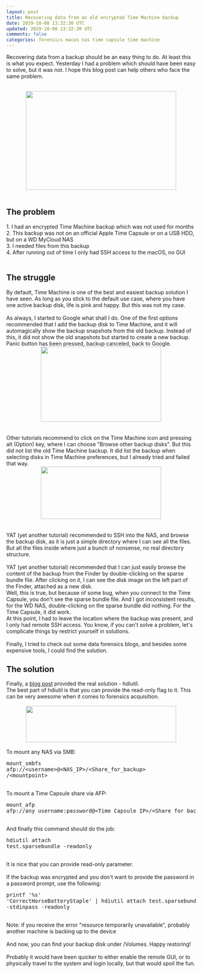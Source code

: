 ```yaml
---           
layout: post
title: Recovering data from an old encrypted Time Machine backup
date: 2019-10-08 13:32:30 UTC
updated: 2019-10-08 13:32:30 UTC
comments: false
categories: forensics macos nas time capsule time machine
---
```

Recovering data from a backup should be an easy thing to do. At least this is what you expect. Yesterday I had a problem which should have been easy to solve, but it was not. I hope this blog post can help others who face the same problem.<br /><br /><div class="separator" style="clear: both; text-align: center;"><a href="https://4.bp.blogspot.com/-xtrUizc6qAQ/W1BDbJuAZqI/AAAAAAAACqs/LUfRFtQEQZU_q_lYJYNz-4toi1LmW9dMQCLcBGAs/s1600/macos-high-sierra-system-preferences-time-machine.jpg" imageanchor="1" style="margin-left: 1em; margin-right: 1em;"><img border="0" data-original-height="881" data-original-width="1336" height="262" src="https://4.bp.blogspot.com/-xtrUizc6qAQ/W1BDbJuAZqI/AAAAAAAACqs/LUfRFtQEQZU_q_lYJYNz-4toi1LmW9dMQCLcBGAs/s400/macos-high-sierra-system-preferences-time-machine.jpg" width="400" /></a></div><br /><h2>The problem</h2>1. I had an encrypted Time Machine backup which was not used for months<br />2. This backup was not on an official Apple Time Capsule or on a USB HDD, but on a WD MyCloud NAS<br />3. I needed files from this backup<br />4. After running out of time I only had SSH access to the macOS, no GUI<br /><br /><h2>The struggle</h2>By default, Time Machine is one of the best and easiest backup solution I have seen. As long as you stick to the default use case, where you have one active backup disk, life is pink and happy. But this was not my case.<br /><br />As always, I started to Google what shall I do. One of the first options recommended that I add the backup disk to Time Machine, and it will automagically show the backup snapshots from the old backup. Instead of this, it did not show the old snapshots but started to create a new backup. Panic button has been pressed, backup canceled, back to Google.<br /><div class="separator" style="clear: both; text-align: center;"><a href="https://1.bp.blogspot.com/-9Die_5TbKPc/W1BFBZBDAcI/AAAAAAAACrE/jla8CDuxZh8S83G-piox8g9FqzH9IBPvwCLcBGAs/s1600/use-additional-backup-drive-time-machine.jpeg" imageanchor="1" style="margin-left: 1em; margin-right: 1em;"><img border="0" data-original-height="321" data-original-width="516" height="199" src="https://1.bp.blogspot.com/-9Die_5TbKPc/W1BFBZBDAcI/AAAAAAAACrE/jla8CDuxZh8S83G-piox8g9FqzH9IBPvwCLcBGAs/s320/use-additional-backup-drive-time-machine.jpeg" width="320" /></a></div><br /><br />Other tutorials recommend to click on the Time Machine icon and pressing alt (Option) key, where I can choose "Browse other backup disks". But this did not list the old Time Machine backup. It did list the backup when selecting disks in Time Machine preferences, but I already tried and failed that way.<br /><div class="separator" style="clear: both; text-align: center;"><a href="https://3.bp.blogspot.com/-qIZjV8XjqtU/W1BE3bvCtwI/AAAAAAAACrA/tO8szi90eP8EntDpnv42WHzv7If__keogCLcBGAs/s1600/browse-additional-backup-disks.jpeg" imageanchor="1" style="margin-left: 1em; margin-right: 1em;"><img border="0" data-original-height="191" data-original-width="437" height="139" src="https://3.bp.blogspot.com/-qIZjV8XjqtU/W1BE3bvCtwI/AAAAAAAACrA/tO8szi90eP8EntDpnv42WHzv7If__keogCLcBGAs/s320/browse-additional-backup-disks.jpeg" width="320" /></a></div><br /><br />YAT (yet another tutorial) recommended to SSH into the NAS, and browse the backup disk, as it is just a simple directory where I can see all the files. But all the files inside where just a bunch of nonsense, no real directory structure.<br /><br />YAT (yet another tutorial) recommended that I can just easily browse the content of the backup from the Finder by double-clicking on the sparse bundle file. After clicking on it, I can see the disk image on the left part of the Finder, attached as a new disk.<br />Well, this is true, but because of some bug, when you connect to the Time Capsule, you don't see the sparse bundle file. And I got inconsistent results, for the WD NAS, double-clicking on the sparse bundle did nothing. For the Time Capsule, it did work.<br />At this point, I had to leave the location where the backup was present, and I only had remote SSH access. You know, if you can't solve a problem, let's complicate things by restrict yourself in solutions.<br /><span style="color: red;"><br /></span>Finally, I tried to check out some data forensics blogs, and besides some expensive tools, I could find the solution.<br /><h2>The solution</h2>Finally, a <a href="https://d4rkw1ll0w4n6.wordpress.com/2015/02/12/timemachine-4n6/" target="_blank">blog post</a>&nbsp;provided the real solution - hdiutil.<br />The best part of hdiutil is that you can provide the read-only flag to it. This can be very awesome when it comes to forensics acquisition.<br /><br /><div class="separator" style="clear: both; text-align: center;"><a href="https://2.bp.blogspot.com/-xRAYy8HOsIo/W1BD_k44lKI/AAAAAAAACq0/4OnAA7lBBwkegLzVAc7k3jSWg8nKU3odgCLcBGAs/s1600/Screen%2BShot%2B2018-07-19%2Bat%2B09.54.50.png" imageanchor="1" style="margin-left: 1em; margin-right: 1em;"><img border="0" data-original-height="389" data-original-width="1596" height="96" src="https://2.bp.blogspot.com/-xRAYy8HOsIo/W1BD_k44lKI/AAAAAAAACq0/4OnAA7lBBwkegLzVAc7k3jSWg8nKU3odgCLcBGAs/s400/Screen%2BShot%2B2018-07-19%2Bat%2B09.54.50.png" width="400" /></a></div><br />To mount any NAS via SMB:<br /><pre class="prettyprint lang-bsh">mount_smbfs afp://&lt;username&gt;@&lt;NAS_IP&gt;/&lt;Share_for_backup&gt; /&lt;mountpoint&gt;</pre><br />To mount a Time Capsule share via AFP:<br /><pre class="prettyprint lang-bsh">mount_afp afp://any_username:password@&lt;Time_Capsule_IP&gt;/&lt;Share_for_backup&gt;&nbsp;/&lt;mountpoint&gt;</pre><br />And finally this command should do the job:<br /><pre class="prettyprint lang-bsh">hdiutil attach test.sparsebundle -readonly</pre><br />It is nice that you can provide read-only parameter.<br /><br />If the backup was encrypted and you don't want to provide the password in a password prompt, use the following:<br /><pre class="prettyprint lang-bsh">printf '%s' 'CorrectHorseBatteryStaple' | hdiutil attach test.sparsebundle -stdinpass -readonly</pre><br />Note: if you receive the error "resource temporarily unavailable", probably another machine is backing up to the device<br /><br />And now, you can find your backup disk under /Volumes. Happy restoring!<br /><br />Probably it would have been quicker to either enable the remote GUI, or to physically travel to the system and login locally, but that would spoil the fun.